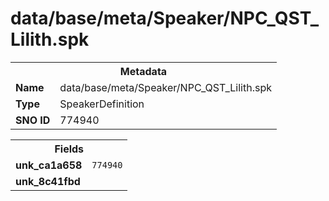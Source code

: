 <h1>data/base/meta/Speaker/NPC_QST_Lilith.spk</h1><table><tr><th colspan="100%">Metadata</th></tr><tr><td><b>Name</b></td><td>data/base/meta/Speaker/NPC_QST_Lilith.spk</td></tr><tr><td><b>Type</b></td><td>SpeakerDefinition</td></tr><tr><td><b>SNO ID</b></td><td>774940</td></tr></table>

<table><tr><th colspan="100%">Fields</th></tr><tr><td><b>unk_ca1a658</b></td><td><code>774940</code></td></tr><tr><td><b>unk_8c41fbd</b></td><td></td></tr></table>

